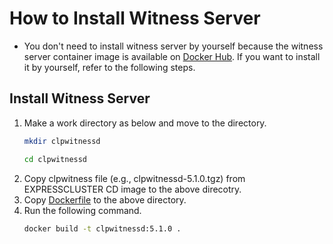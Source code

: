 # How to Install Witness Server
- You don't need to install witness server by yourself because the witness server container image is available on [Docker Hub](https://hub.docker.com/repository/docker/expresscluster/clpwitnessd/general). If you want to install it by yourself, refer to the following steps.

## Install Witness Server
1. Make a work directory as below and move to the directory.
   ```sh
   mkdir clpwitnessd
   ```
   ```sh
   cd clpwitnessd
   ```
1. Copy clpwitness file (e.g., clpwitnessd-5.1.0.tgz) from EXPRESSCLUSTER CD image to the above direcotry.
1. Copy [Dockerfile](../Dockerfile/clpwitnessd/Dockerfile) to the above directory.
1. Run the following command.
   ```sh
   docker build -t clpwitnessd:5.1.0 .
   ```
